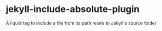 # jekyll-include-absolute-plugin
A liquid tag to include a file from its path relate to Jekyll's source folder
